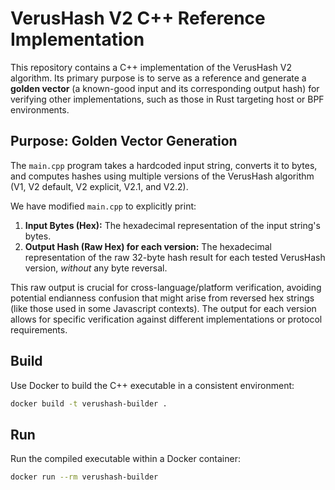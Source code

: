 # VerusHash V2 C++ Reference Implementation

This repository contains a C++ implementation of the VerusHash V2 algorithm. Its primary purpose is to serve as a reference and generate a **golden vector** (a known-good input and its corresponding output hash) for verifying other implementations, such as those in Rust targeting host or BPF environments.

## Purpose: Golden Vector Generation

The `main.cpp` program takes a hardcoded input string, converts it to bytes, and computes hashes using multiple versions of the VerusHash algorithm (V1, V2 default, V2 explicit, V2.1, and V2.2).

We have modified `main.cpp` to explicitly print:

1.  **Input Bytes (Hex):** The hexadecimal representation of the input string's bytes.
2.  **Output Hash (Raw Hex) for each version:** The hexadecimal representation of the raw 32-byte hash result for each tested VerusHash version, *without* any byte reversal.

This raw output is crucial for cross-language/platform verification, avoiding potential endianness confusion that might arise from reversed hex strings (like those used in some Javascript contexts). The output for each version allows for specific verification against different implementations or protocol requirements.

## Build

Use Docker to build the C++ executable in a consistent environment:

```sh
docker build -t verushash-builder .
```


## Run

Run the compiled executable within a Docker container:

```sh
docker run --rm verushash-builder
